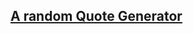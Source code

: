 ## [A random Quote Generator](https://christina11010.github.io/a_bootstrap_random_quote_generator/)

